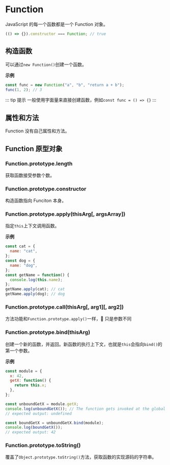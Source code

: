 # Function

JavaScript 的每一个函数都是一个 Function 对象。

```javascript
(() => {}).constructor === Function; // true
```

## 构造函数

可以通过`new Function()`创建一个函数。

**示例**

```javascript
const func = new Function("a", "b", "return a + b");
func(1, 2); // 3
```

::: tip 提示
一般使用字面量来直接创建函数，例如`const func = () => {}`
:::

## 属性和方法

Function 没有自己属性和方法。

## Function 原型对象

### Function.prototype.length

获取函数接受参数个数。

### Function.prototype.constructor

构造函数指向 Funciton 本身。

### Function.prototype.apply(thisArg[, argsArray])

指定`this`上下文调用函数。

**示例**

```javascript
const cat = {
  name: "cat",
};
const dog = {
  name: "dog",
};
const getName = function() {
  console.log(this.name);
};
getName.apply(cat); // cat
getName.apply(dog); // dog
```

### Function.prototype.call(thisArg[, arg1][, arg2])

方法功能和`Function.prototype.apply()`一样， 只是参数不同

### Function.prototype.bind(thisArg)

创建一个新的函数，并返回。新函数的执行上下文，也就是`this`会指向`bind()`的第一个参数。

**示例**

```javascript
const module = {
  x: 42,
  getX: function() {
    return this.x;
  },
};

const unboundGetX = module.getX;
console.log(unboundGetX()); // The function gets invoked at the global scope
// expected output: undefined

const boundGetX = unboundGetX.bind(module);
console.log(boundGetX());
// expected output: 42
```

### Function.prototype.toString()

覆盖了`Object.prototype.toString()`方法，获取函数的实现源码的字符串。
